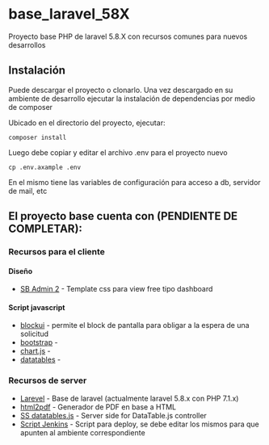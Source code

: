 # base_laravel_58X
Proyecto base PHP de laravel 5.8.X con recursos comunes para nuevos desarrollos

## Instalación
Puede descargar el proyecto o clonarlo.
Una vez descargado en su ambiente de desarrollo ejecutar la instalación de dependencias por medio de composer

Ubicado en el directorio del proyecto, ejecutar:
```
composer install
```

Luego debe copiar y editar el archivo .env para el proyecto nuevo
```
cp .env.axample .env
```
En el mismo tiene las variables de configuración para acceso a db, servidor de mail, etc

## El proyecto base cuenta con (PENDIENTE DE COMPLETAR):

### Recursos para el cliente
#### Diseño
* [SB Admin 2](https://startbootstrap.com/themes/sb-admin-2/) - Template css para view free tipo dashboard
#### Script javascript
* [blockui](http://malsup.com/jquery/block/) - permite el block de pantalla para obligar a la espera de una solicitud
* [bootstrap](https://getbootstrap.com/) - 
* [chart.js](https://www.chartjs.org/) -
* [datatables](https://datatables.net/) - 


### Recursos de server
* [Larevel](https://laravel.com/) -	Base de laravel (actualmente laravel 5.8.x con PHP 7.1.x)		
* [html2pdf](https://github.com/spipu/html2pdf) - Generador de PDF en base a HTML
* [SS datatables.js](https://github.com/yajra/laravel-datatables) - Server side for DataTable.js controller 		
* [Script Jenkins](http://jenkins.grupobasa.com.ar/) - Script para deploy, se debe editar los mismos para que apunten al ambiente correspondiente
